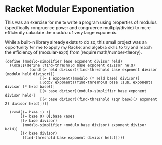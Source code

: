 # Racket Modular Exponentiation


This was an exercise for me to write a program using properties of modulus (specifically congruence power and congruence multiply/divide)
to more efficiently calculate the modulo of very large exponents.

While a built-in library already exists to do so, this small project was an opportunity for me to apply my Racket and algebra skills to 
try and match the efficiency of (modular-expt) from (require math/number-theory).
```
(define (modulo-simplifier base exponent divisor held)
  (local[(define (find-threshold base exponent divisor held)
           (cond[(> held divisor)(find-threshold base exponent divisor (modulo held divisor))]
                [(= 1 exponent)(modulo (* held base) divisor)]
                [(odd? exponent)(find-threshold base (sub1 exponent) divisor (* held base))]
                [(> base divisor)(modulo-simplifier base exponent divisor held)]
                [(< base divisor)(find-threshold (sqr base)(/ exponent 2) divisor held)]))]
         
  (cond[(= base 1) 1]
       [(= base 0) 0];base cases
       [(> base divisor)
        (modulo-simplifier (modulo base divisor) exponent divisor held)]
       [(< base divisor)
        (find-threshold base exponent divisor held)])))
```
